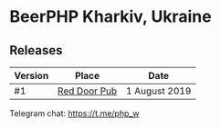 # BeerPHP Kharkiv, Ukraine

## Releases

| Version | Place | Date |
| --- | --- | ---- |
| #1 | [Red Door Pub](https://www.facebook.com/reddoorpub.kh/) | 1 August 2019  |

Telegram chat: https://t.me/php_w
